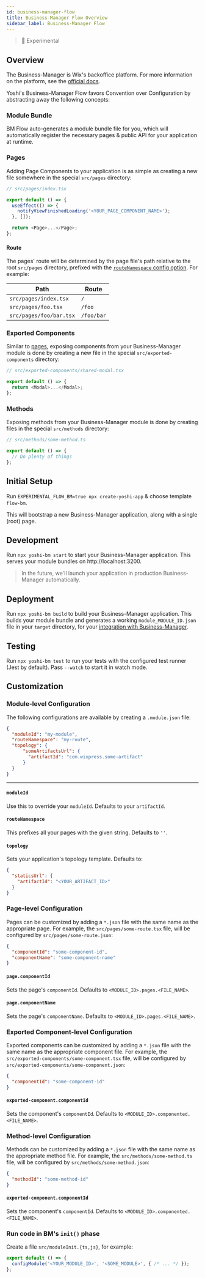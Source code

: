 ```yaml
---
id: business-manager-flow
title: Business-Manager Flow Overview
sidebar_label: Business-Manager Flow
---
```


> 🧪 Experimental 

## Overview
The Business-Manager is Wix's backoffice platform.
For more information on the platform, see the [official docs](https://github.com/wix-private/business-manager/).   

Yoshi's Business-Manager Flow favors Convention over Configuration by abstracting away the following concepts:

### Module Bundle
BM Flow auto-generates a module bundle file for you, which will automatically register the necessary pages & public API for your application at runtime.

### Pages
Adding Page Components to your application is as simple as creating a new file somewhere in the special `src/pages` directory:

```typescript jsx
// src/pages/index.tsx

export default () => {
  useEffect(() => {
    notifyViewFinishedLoading('<YOUR_PAGE_COMPONENT_NAME>');
  }, []);

  return <Page>...</Page>;    
};
```

#### Route
The pages' route will be determined by the page file's path relative to the root `src/pages` directory, prefixed with the [`routeNamespace` config option](#routenamespace).
For example:

| Path | Route |
| --- | --- |
| `src/pages/index.tsx` | `/` |
| `src/pages/foo.tsx` | `/foo` |
| `src/pages/foo/bar.tsx` | `/foo/bar` |

### Exported Components
Similar to [pages](#pages), exposing components from your Business-Manager module is done by creating a new file in the special `src/exported-components` directory:

```typescript jsx
// src/exported-components/shared-modal.tsx

export default () => {
  return <Modal>...</Modal>; 
};
``` 

### Methods
Exposing methods from your Business-Manager module is done by creating files in the special `src/methods` directory:

```typescript
// src/methods/some-method.ts

export default () => {
  // Do plenty of things
};
```

## Initial Setup
Run `EXPERIMENTAL_FLOW_BM=true npx create-yoshi-app` & choose template `flow-bm`.

This will bootstrap a new Business-Manager application, along with a single (root) page.

## Development
Run `npx yoshi-bm start` to start your Business-Manager application.
This serves your module bundles on http://localhost:3200.

> In the future, we'll launch your application in production Business-Manager automatically.  

## Deployment
Run `npx yoshi-bm build` to build your Business-Manager application.
This builds your module bundle and generates a working `module_MODULE_ID.json` file in your `target` directory, for your [integration with Business-Manager](https://github.com/wix-private/business-manager/blob/master/business-manager-web/docs/module-config-file.md).

## Testing
Run `npx yoshi-bm test` to run your tests with the configured test runner (Jest by default). Pass `--watch` to start it in watch mode.

## Customization

### Module-level Configuration
The following configurations are available by creating a `.module.json` file:
```json
{
  "moduleId": "my-module",
  "routeNamespace": "my-route",
  "topology": {
      "someArtifactsUrl": {
        "artifactId": "com.wixpress.some-artifact"      
      }
  }
}
```
---
#### `moduleId`
Use this to override your `moduleId`.
Defaults to your `artifactId`.

#### `routeNamespace`
This prefixes all your pages with the given string.
Defaults to `''`.

#### `topology`
Sets your application's topology template. Defaults to: 
```json
{ 
  "staticsUrl": {
    "artifactId": "<YOUR_ARTIFACT_ID>" 
  } 
}
```

### Page-level Configuration
Pages can be customized by adding a `*.json` file with the same name as the appropriate page.
For example, the `src/pages/some-route.tsx` file, will be configured by `src/pages/some-route.json`:

```json
{
  "componentId": "some-component-id",
  "componentName": "some-component-name"
}
```

#### `page.componentId`
Sets the page's `componentId`. Defaults to `<MODULE_ID>.pages.<FILE_NAME>`.

#### `page.componentName`
Sets the page's `componentName`. Defaults to `<MODULE_ID>.pages.<FILE_NAME>`.

### Exported Component-level Configuration
Exported components can be customized by adding a `*.json` file with the same name as the appropriate component file.
For example, the `src/exported-components/some-component.tsx` file, will be configured by `src/exported-components/some-component.json`:

```json
{
  "componentId": "some-component-id"
}
```

#### `exported-component.componentId`
Sets the component's `componentId`. Defaults to `<MODULE_ID>.componented.<FILE_NAME>`.

### Method-level Configuration
Methods can be customized by adding a `*.json` file with the same name as the appropriate method file.
For example, the `src/methods/some-method.ts` file, will be configured by `src/methods/some-method.json`:

```json
{
  "methodId": "some-method-id"
}
```

#### `exported-component.componentId`
Sets the component's `componentId`. Defaults to `<MODULE_ID>.componented.<FILE_NAME>`.

### Run code in BM's `init()` phase 
Create a file `src/moduleInit.{ts,js}`, for example:

```typescript
export default () => {
  configModule('<YOUR_MODULE_ID>', '<SOME_MODULE>', { /* ... */ });
};
```
